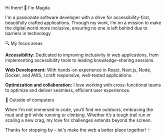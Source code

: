 Hi there! 🍡 I'm Magda 

I'm a passionate software developer with a drive for accessibility-first, beautifully crafted applications. Through my work, I’m on a mission to make the digital world more inclusive, ensuring no one is left behind due to barriers in technology.

🔍 My focus areas

**Accessibility:** Dedicated to improving inclusivity in web applications, from implementing accessibility tools to leading knowledge-sharing sessions.

**Web Development:** With hands-on experience in React, Next.js, Node, Docker, and AWS, I craft responsive, well-tested applications.

**Optimization and collaboration:** I love working with cross-functional teams to optimize and deliver seamless, efficient user experiences.

🌲 Outside of computers

When I'm not immersed in code, you’ll find me outdoors, embracing the mud and grit while running or climbing. Whether it’s a tough trail run or scaling a new crag, my love for challenges extends beyond the screen.

Thanks for stopping by – let's make the web a better place together! ✨

